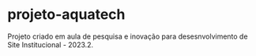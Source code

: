 # projeto-aquatech
Projeto criado em aula de pesquisa e inovação para desesnvolvimento de Site Institucional - 2023.2.
